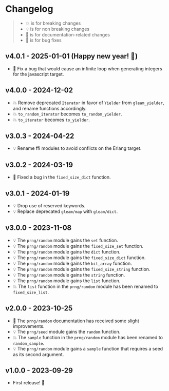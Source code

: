# Changelog

> - 💥 is for breaking changes
> - 💡 is for non breaking changes
> - 📓 is for documentation-related changes
> - 🐛 is for bug fixes

## v4.0.1 - 2025-01-01 (Happy new year! 🎉)

- 🐛 Fix a bug that would cause an infinite loop when generating integers for
  the javascript target.

## v4.0.0 - 2024-12-02

- 💥 Remove deprecated `Iterator` in favor of `Yielder` from `gleam_yielder`,
  and rename functions accordingly.
- 💥 `to_random_iterator` becomes `to_random_yielder`.
- 💥 `to_iterator` becomes `to_yielder`.

## v3.0.3 - 2024-04-22

- 💡 Rename ffi modules to avoid conflicts on the Erlang target.

## v3.0.2 - 2024-03-19

- 🐛 Fixed a bug in the `fixed_size_dict` function.

## v3.0.1 - 2024-01-19

- 💡 Drop use of reserved keywords.
- 💡 Replace deprecated `gleam/map` with `gleam/dict`.

## v3.0.0 - 2023-11-08

- 💡 The `prng/random` module gains the `set` function.
- 💡 The `prng/random` module gains the `fixed_size_set` function.
- 💡 The `prng/random` module gains the `dict` function.
- 💡 The `prng/random` module gains the `fixed_size_dict` function.
- 💡 The `prng/random` module gains the `bit_array` function.
- 💡 The `prng/random` module gains the `fixed_size_string` function.
- 💡 The `prng/random` module gains the `string` function.
- 💡 The `prng/random` module gains the `list` function.
- 💥 The `list` function in the `prng/random` module has been renamed to
  `fixed_size_list`.

## v2.0.0 - 2023-10-25

- 📓 The `prng/random` documentation has received some slight improvements.
- 💡 The `prng/seed` module gains the `random` function.
- 💥 The `sample` function in the `prng/random` module has been renamed to
  `random_sample`.
- 💡 The `prng/random` module gains a `sample` function that requires a seed as
  its second argument.

## v1.0.0 - 2023-09-29

- First release! 🎉
